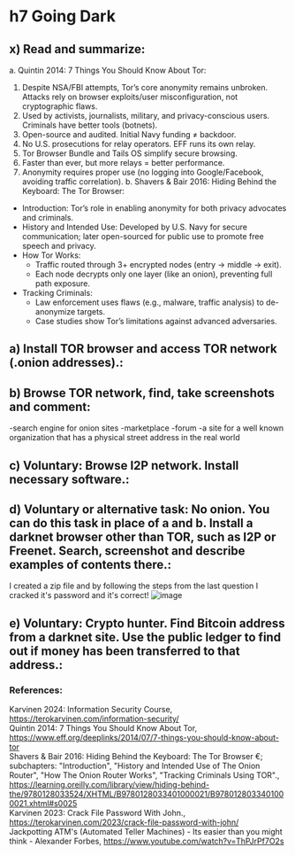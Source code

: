 
# h7 Going Dark

## x) Read and summarize:
a. Quintin 2014: 7 Things You Should Know About Tor:
  1. Despite NSA/FBI attempts, Tor’s core anonymity remains unbroken. Attacks rely on browser exploits/user misconfiguration, not cryptographic flaws.
  2. Used by activists, journalists, military, and privacy-conscious users. Criminals have better tools (botnets).
  3. Open-source and audited. Initial Navy funding ≠ backdoor.
  4. No U.S. prosecutions for relay operators. EFF runs its own relay.
  5. Tor Browser Bundle and Tails OS simplify secure browsing.
  6. Faster than ever, but more relays = better performance.
  7. Anonymity requires proper use (no logging into Google/Facebook, avoiding traffic correlation).
b. Shavers & Bair 2016: Hiding Behind the Keyboard: The Tor Browser:
   - Introduction: Tor’s role in enabling anonymity for both privacy advocates and criminals.
   - History and Intended Use: Developed by U.S. Navy for secure communication; later open-sourced for public use to promote free speech and privacy.
   - How Tor Works:
      - Traffic routed through 3+ encrypted nodes (entry → middle → exit).
      - Each node decrypts only one layer (like an onion), preventing full path exposure.
   - Tracking Criminals:
      - Law enforcement uses flaws (e.g., malware, traffic analysis) to de-anonymize targets.
      - Case studies show Tor’s limitations against advanced adversaries.

## a) Install TOR browser and access TOR network (.onion addresses).: <br>

## b) Browse TOR network, find, take screenshots and comment: <br>
-search engine for onion sites
-marketplace
-forum
-a site for a well known organization that has a physical street address in the real world

## c) Voluntary: Browse I2P network. Install necessary software.: <br>

## d) Voluntary or alternative task: No onion. You can do this task in place of a and b. Install a darknet browser other than TOR, such as I2P or Freenet. Search, screenshot and describe examples of contents there.: <br>
I created a zip file and by following the steps from the last question I cracked it's password and it's correct!
![image](https://github.com/user-attachments/assets/2146f467-32ae-48f9-b17c-9c8c575620f0)

## e) Voluntary: Crypto hunter. Find Bitcoin address from a darknet site. Use the public ledger to find out if money has been transferred to that address.: <br>

### References:
Karvinen 2024: Information Security Course, https://terokarvinen.com/information-security/ <br>
Quintin 2014: 7 Things You Should Know About Tor, https://www.eff.org/deeplinks/2014/07/7-things-you-should-know-about-tor <br>
Shavers & Bair 2016: Hiding Behind the Keyboard: The Tor Browser €; subchapters: "Introduction", "History and Intended Use of The Onion Router", "How The Onion Router Works", "Tracking Criminals Using TOR"., https://learning.oreilly.com/library/view/hiding-behind-the/9780128033524/XHTML/B9780128033401000021/B9780128033401000021.xhtml#s0025 <br>
Karvinen 2023: Crack File Password With John., https://terokarvinen.com/2023/crack-file-password-with-john/ <br>
Jackpotting ATM's (Automated Teller Machines) - Its easier than you might think - Alexander Forbes, https://www.youtube.com/watch?v=ThPJrPf7O2s <br>

